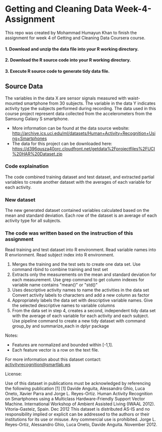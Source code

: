 # Getting and Cleaning Data Week-4-Assignment

This repo was created by Mohammad Humayun Khan to finish the assignment for week 4 of Getting and Cleaning Data Coursera course.
#### 1. Download and unzip the data file into your R working directory.
#### 2. Download the R source code into your R working directory.
#### 3. Execute R source code to generate tidy data file.

## Source Data
The variables in the data X are sensor signals measured with waist-mounted smartphone from 30 subjects. The variable in the data Y indicates activity type the subjects performed during recording.
The data used in this course project represent data collected from the accelerometers from the Samsung Galaxy S smartphone. 
- More information can be found at the data source website:
http://archive.ics.uci.edu/ml/datasets/Human+Activity+Recognition+Using+Smartphones
- The data for this project can be downloaded here:
https://d396qusza40orc.cloudfront.net/getdata%2Fprojectfiles%2FUCI%20HAR%20Dataset.zip


### Code explaination
The code combined training dataset and test dataset,  and extracted partial variables to create another dataset with the averages of each variable for each activity.

### New dataset
The new generated dataset contained variables calculated based on the mean and standard deviation. Each row of the dataset is an average of each activity type for all subjects.

### The code was written based on the instruction of this assignment
Read training and test dataset into R environment.
Read variable names into R envrionment.
Read subject index into R environment.

1. Merges the training and the test sets to create one data set.
Use command rbind to combine training and test set
2. Extracts only the measurements on the mean and standard deviation for each measurement.
Use grep command to get column indexes for variable name contains "mean()" or "std()"
3. Uses descriptive activity names to name the activities in the data set
Convert activity labels to characters and add a new column as factor
4. Appropriately labels the data set with descriptive variable names.
Give the selected descriptive names to variable columns
5. From the data set in step 4, creates a second, independent tidy data set with the average of each variable for each activity and each subject.
Use pipeline command to create a new tidy dataset with command group_by and summarize_each in dplyr package

Notes: 
- Features are normalized and bounded within [-1,1].
- Each feature vector is a row on the text file.

For more information about this dataset contact: activityrecognition@smartlab.ws

License:
 
Use of this dataset in publications must be acknowledged by referencing the following publication [1] 
[1] Davide Anguita, Alessandro Ghio, Luca Oneto, Xavier Parra and Jorge L. Reyes-Ortiz. Human Activity Recognition on Smartphones using a Multiclass Hardware-Friendly Support Vector Machine. International Workshop of Ambient Assisted Living (IWAAL 2012). Vitoria-Gasteiz, Spain. Dec 2012
This dataset is distributed AS-IS and no responsibility implied or explicit can be addressed to the authors or their institutions for its use or misuse. Any commercial use is prohibited. Jorge L. Reyes-Ortiz, Alessandro Ghio, Luca Oneto, Davide Anguita. November 2012.
